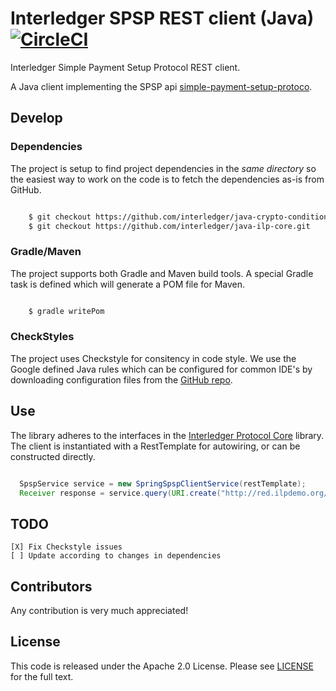 # Interledger SPSP REST client (Java) [![CircleCI](https://circleci.com/gh/interledger/java-spsp-client-spring.svg?style=svg)](https://circleci.com/gh/interledger/java-spsp-client-spring)

Interledger Simple Payment Setup Protocol REST client.

A Java client implementing the SPSP api [simple-payment-setup-protoco](https://github.com/interledger/rfcs/blob/master/0009-simple-payment-setup-protocol/0009-simple-payment-setup-protocol.md).

## Develop

### Dependencies

The project is setup to find project dependencies in the _same directory_ so the easiest way to work on the code is to fetch the dependencies as-is from GitHub.

```bash

    $ git checkout https://github.com/interledger/java-crypto-conditions.git
    $ git checkout https://github.com/interledger/java-ilp-core.git

```

### Gradle/Maven

The project supports both Gradle and Maven build tools. A special Gradle task is defined which will generate a POM file for Maven.

```bash

    $ gradle writePom

```

### CheckStyles

The project uses Checkstyle for consitency in code style. We use the Google defined Java rules which can be configured for common IDE's by downloading configuration files from the [GitHub repo](https://github.com/google/styleguide).

## Use

The library adheres to the interfaces in the [Interledger Protocol Core](https://github.com/interledger/java-ilp-core) library. The client is instantiated with a RestTemplate for autowiring, or can be constructed directly.

```java

  SpspService service = new SpringSpspClientService(restTemplate);
  Receiver response = service.query(URI.create("http://red.ilpdemo.org/api/receivers/alice"));

```

## TODO

    [X] Fix Checkstyle issues
    [ ] Update according to changes in dependencies

## Contributors

Any contribution is very much appreciated!

## License

This code is released under the Apache 2.0 License. Please see [LICENSE](LICENSE) for the full text.
